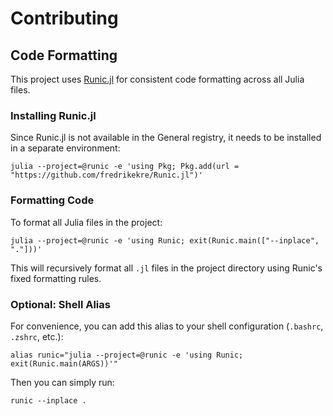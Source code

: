 # Contributing

## Code Formatting

This project uses [Runic.jl](https://github.com/fredrikekre/Runic.jl) for consistent code formatting across all Julia files.

### Installing Runic.jl

Since Runic.jl is not available in the General registry, it needs to be installed in a separate environment:

```shell
julia --project=@runic -e 'using Pkg; Pkg.add(url = "https://github.com/fredrikekre/Runic.jl")'
```

### Formatting Code

To format all Julia files in the project:

```shell
julia --project=@runic -e 'using Runic; exit(Runic.main(["--inplace", "."]))'
```

This will recursively format all `.jl` files in the project directory using Runic's fixed formatting rules.

### Optional: Shell Alias

For convenience, you can add this alias to your shell configuration (`.bashrc`, `.zshrc`, etc.):

```shell
alias runic="julia --project=@runic -e 'using Runic; exit(Runic.main(ARGS))'"
```

Then you can simply run:

```shell
runic --inplace .
```
